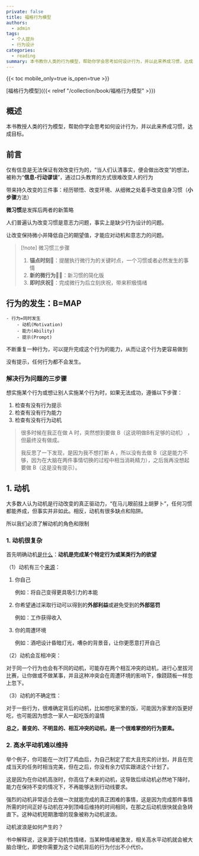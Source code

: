 ```yaml
---
private: false
title: 福格行为模型
authors:
  - admin
tags:
  - 个人提升
  - 行为设计
categories:
  - reading
summary: 本书教你人类的行为模型，帮助你学会思考如何设计行为，并以此来养成习惯，达成目标。
---
```

{{< toc mobile_only=true is_open=true >}}

[福格行为模型]({{< relref "/collection/book/福格行为模型" >}})


## 概述

本书教授人类的行为模型，帮助你学会思考如何设计行为，并以此来养成习惯，达成目标。


## 前言

仅有信息是无法保证有效改变行为的，“当人们认清事实，便会做出改变”的想法，被称为“**信息-行动谬误**”，通过口头教育的方式很难改变人的行为

带来持久改变的三件事：经历顿悟、改变环境、从细微之处着手改变自身习惯（**小步骤**方法）

**微习惯**是发挥后两者的新策略

人们普遍认为改变习惯是意志力问题，事实上是缺少行为设计的问题。

让改变保持微小并降低自己的期望值，才能应对动机和意志力的问题。

> [!note] 微习惯三步骤
> 
>1. **锚点时刻🚩**：提醒执行微行为的关键时点，一个习惯或者必然发生的事情
>2. **新的微行为🏃‍♀️**：新习惯的简化版
>3. **即时庆祝🎉**：完成微行为后立刻庆祝，带来积极情绪





## 行为的发生：B=MAP

```markmap {height="400px"}
- 行为=同时发生
	- 动机(Motivation)
	- 能力(Ability)
	- 提示(Prompt)
```

不断重复一种行为，可以提升完成这个行为的能力，从而让这个行为更容易做到

没有提示，任何行为都不会发生。

### 解决行为问题的三步骤

想实施某个行为或想让别人实施某个行为时，如果无法成功，遵循以下步骤：

1. 检查有没有行为提示
2. 检查有没有行为能力
3. 检查有没有行为动机

> 很多时候在我正在做 A 时，突然想到要做 B（这说明做B有足够的动机） ，但最终没有做成。
> 
> 我反思了一下发现，是因为我不想打断 A ，所以没有去做 B（这是能力不够，因为在大脑在两件事情切换的过程中相当消耗精力），之后我再没想起要做 B（这是没有提示）。


## 1. 动机

大多数人认为动机是行动改变的真正驱动力，“在马儿眼前挂上胡萝卜”，任何习惯都能养成，但事实并非如此。相反，动机有很多缺点和陷阱。

所以我们必须了解动机的角色和限制

### 1. 动机很复杂

首先明确动机<u>是什么</u>：**动机是完成某个特定行为或某类行为的欲望**

（1）动机有三个<u>来源</u>：
1. 你自己

	例如：将自己变得更具吸引力的本能

2. 你希望通过采取行动可以得到的**外部利益**或避免受到的**外部惩罚**

	例如：工作获得收入
3. 你的周遭环境

	例如：酒吧设计昏暗灯光，嘈杂的背景音，让你更愿意打开自己


（2）动机会互相冲突：

对于同一个行为也会有不同的动机，可能存在两个相互冲突的动机，进行心里拔河比赛，让你做或不做某事，并且这种冲突会在周遭环境的影响下，像跷跷板一样忽上忽下。

（3）动机的不确定性：

对于一些行为，很难确定背后的动机，比如想吃家里的饭，可能因为家里的饭更好吃，也可能因为想念一家人一起吃饭的温情

**总之，善变的、不明显的、相互冲突的动机，是一个很难掌控的行为要素。**


### 2. 高水平动机难以维持

举个例子，你可能在一次打了鸡血后，为自己制定了宏大且充实的计划，并且在完成当天的任务时相当完美，但在之后，你没有余力切实跟进这个计划了。

这是因为在你动机高涨时，你高估了未来的动机，这导致后续动机必然地下降时，能力在保持不变的情况下，不再能够达到行动线要求。

强烈的动机非常适合去做一次就能完成的真正困难的事情，这是因为完成那件事情所需的时间正好与动机在冲到顶峰后维持的时间相同，在那之后动机很快就会急转直下。这种动机短期激增的现象被称为动机波浪。

动机波浪是如何产生的？

书中解释说，这来源于动机性情绪，当某种情绪被激发，相关高水平动机就会被大脑合理化，即使你需要为这个动机背后的行为付出不小代价。